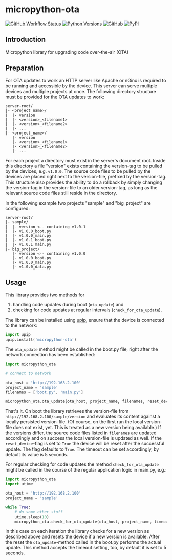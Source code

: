 # micropython-ota

[![GitHub Workflow Status](https://img.shields.io/github/workflow/status/olivergregorius/micropython_ota/Python%20Build?label=Python%20Build&logo=github)](https://github.com/olivergregorius/micropython_ota/actions/workflows/build.yml)
[![Python Versions](https://img.shields.io/pypi/pyversions/micropython-ota?label=Python)](https://pypi.org/project/micropython-ota/)
[![GitHub](https://img.shields.io/github/license/olivergregorius/micropython_ota?label=License)](https://github.com/olivergregorius/micropython_ota/blob/HEAD/LICENSE)
[![PyPI](https://img.shields.io/pypi/v/micropython-ota?label=PyPI)](https://pypi.org/project/micropython-ota/)

## Introduction

Micropython library for upgrading code over-the-air (OTA)

## Preparation

For OTA updates to work an HTTP server like Apache or nGinx is required to be running and accessible by the device. This server can serve multiple devices and
multiple projects at once. The following directory structure must be provided for the OTA updates to work:

```
server-root/
|- <project_name>/
|  |- version
|  |- <version>_<filename1>
|  |- <version>_<filename2>
|  |- ...
|- <project_name>/
   |- version
   |- <version>_<filename1>
   |- <version>_<filename2>
   |- ...
```

For each project a directory must exist in the server's document root. Inside this directory a file "version" exists containing the version-tag to be pulled
by the devices, e.g. `v1.0.0`. The source code files to be pulled by the devices are placed right next to the version-file, prefixed by the version-tag.
This structure also provides the ability to do a rollback by simply changing the version-tag in the version-file to an older version-tag, as long as the
relevant source code files still reside in the directory.

In the following example two projects "sample" and "big_project" are configured:

```
server-root/
|- sample/
|  |- version <-- containing v1.0.1
|  |- v1.0.0_boot.py
|  |- v1.0.0_main.py
|  |- v1.0.1 boot.py
|  |- v1.0.1 main.py
|- big_project/
   |- version <-- containing v1.0.0
   |- v1.0.0_boot.py
   |- v1.0.0_main.py
   |- v1.0.0_data.py
```

## Usage

This library provides two methods for

1. handling code updates during boot (`ota_update`) and
2. checking for code updates at regular intervals (`check_for_ota_update`).

The library can be installed using [upip](https://docs.micropython.org/en/latest/reference/glossary.html#term-upip), ensure that the device is connected to the
network:

```python
import upip
upip.install('micropython-ota')
```

The `ota_update` method might be called in the boot.py file, right after the network connection has been established:

```python
import micropython_ota

# connect to network

ota_host = 'http://192.168.2.100'
project_name = 'sample'
filenames = ['boot.py', 'main.py']

micropython_ota.ota_update(ota_host, project_name, filenames, reset_device=True, timeout=5)
```

That's it. On boot the library retrieves the version-file from `http://192.168.2.100/sample/version` and evaluates its content against a locally persisted
version-file. (Of course, on the first run the local version-file does not exist, yet. This is treated as a new version being available.)
If the versions differ, the source code files listed in `filenames` are updated accordingly and on success the local version-file is updated as well. If the
`reset_device`-flag is set to `True` the device will be reset after the successful update. The flag defaults to `True`. The timeout can be set accordingly, by
default its value is 5 seconds.

For regular checking for code updates the method `check_for_ota_update` might be called in the course of the regular application logic in main.py, e.g.:

```python
import micropython_ota
import utime

ota_host = 'http://192.168.2.100'
project_name = 'sample'

while True:
    # do some other stuff
    utime.sleep(10)
    micropython_ota.check_for_ota_update(ota_host, project_name, timeout=5)
```

In this case on each iteration the library checks for a new version as described above and resets the device if a new version is available. After the reset
the `ota_update`-method called in the boot.py performs the actual update. This method accepts the timeout setting, too, by default it is set to 5 seconds.

